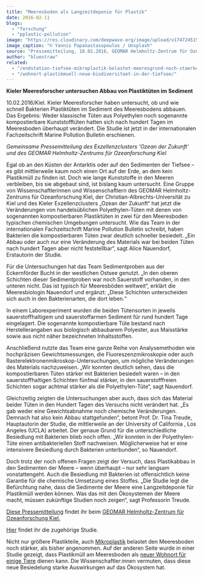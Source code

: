 ```yaml
---
title: "Meeresboden als Langzeitdeponie für Plastik"
date: 2016-02-11
blogs: 
  - "forschung"
  - "pplastic-pollution"
image: "https://res.cloudinary.com/deepwave-org/image/upload/v1747245156/deepwave.org/yannis-papanastasopoulos-U6dnImauDAE-unsplash-scaled.jpg"
image_caption: "© Yannis Papanastasopoulos / Unsplash"
source: "Pressemitteilung, 10.02.2016, GEOMAR Helmholtz-Zentrum für Ozeanforschung Kiel"
author: "bluestraw"
related: 
  - "/endstation-tiefsee-mikroplastik-belastet-meeresgrund-noch-staerker-als-angenommen/"
  - "/wohnort-plastikmuell-neue-biodiversitaet-in-der-tiefsee/"
---
```


**Kieler Meeresforscher untersuchen Abbau von Plastiktüten im Sediment**

10.02.2016/Kiel. Kieler Meeresforscher haben untersucht, ob und wie schnell Bakterien Plastiktüten im Sediment des Meeresbodens abbauen. Das Ergebnis: Weder klassische Tüten aus Polyethylen noch sogenannte kompostierbare Kunststofftüten hatten sich nach hundert Tagen im Meeresboden überhaupt verändert. Die Studie ist jetzt in der internationalen Fachzeitschrift Marine Pollution Bulletin erschienen.

_Gemeinsame Pressemitteilung des Exzellenzclusters 'Ozean der Zukunft' und des GEOMAR Helmholtz-Zentrums für Ozeanforschung Kiel_

Egal ob an den Küsten der Antarktis oder auf den Sedimenten der Tiefsee – es gibt mittlerweile kaum noch einen Ort auf der Erde, an dem kein Plastikmüll zu finden ist. Doch wie lange Kunststoffe in den Meeren verbleiben, bis sie abgebaut sind, ist bislang kaum untersucht. Eine Gruppe von Wissenschaftlerinnen und Wissenschaftlern des GEOMAR Helmholtz-Zentrums für Ozeanforschung Kiel, der Christian-Albrechts-Universität zu Kiel und des Kieler Exzellenzclusters „Ozean der Zukunft“ hat jetzt die Veränderungen von handelsüblichen Polyethylen-Tüten mit denen von sogenannten kompostierbaren Plastiktüten in zwei für den Meeresboden typischen chemischen Umgebungen untersucht. Wie das Team in der internationalen Fachzeitschrift Marine Pollution Bulletin schreibt, haben Bakterien die kompostierbaren Tüten zwar deutlich schneller besiedelt. „Ein Abbau oder auch nur eine Veränderung des Materials war bei beiden Tüten nach hundert Tagen aber nicht feststellbar“, sagt Alice Nauendorf, Erstautorin der Studie.

Für die Untersuchungen hat das Team Sedimentproben aus der Eckernförder Bucht in der westlichen Ostsee genutzt. „In den oberen Schichten dieser Sedimentproben war noch Sauerstoff vorhanden, in den unteren nicht. Das ist typisch für Meeresböden weltweit“, erklärt die Meeresbiologin Nauendorf und ergänzt: „Diese Schichten unterscheiden sich auch in den Bakterienarten, die dort leben.“

In einem Laborexperiment wurden die beiden Tütensorten in jeweils sauerstoffhaltigem und sauerstoffarmen Sediment für rund hundert Tage eingelagert. Die sogenannte kompostierbare Tüte bestand nach Herstellerangaben aus biologisch abbaubarem Polyester, aus Maisstärke sowie aus nicht näher bezeichneten Inhaltsstoffen.

Anschließend nutzte das Team eine ganze Reihe von Analysemethoden wie hochpräzisen Gewichtsmessungen, die Fluoreszenzmikroskopie oder auch Rasterelektronenmikroskop-Untersuchungen, um mögliche Veränderungen des Materials nachzuweisen. „Wir konnten deutlich sehen, dass die kompostierbaren Tüten stärker mit Bakterien besiedelt waren – in den sauerstoffhaltigen Schichten fünfmal stärker, in den sauerstofffreien Schichten sogar achtmal stärker als die Polyethylen-Tüte“, sagt Nauendorf.

Gleichzeitig zeigten die Untersuchungen aber auch, dass sich das Material beider Tüten in den Hundert Tagen des Versuchs nicht verändert hat. „Es gab weder eine Gewichtsabnahme noch chemische Veränderungen. Demnach hat also kein Abbau stattgefunden“, betont Prof. Dr. Tina Treude, Hauptautorin der Studie, die mittlerweile an der University of California , Los Angeles (UCLA) arbeitet. Der genaue Grund für die unterschiedliche Besiedlung mit Bakterien blieb noch offen. „Wir konnten in der Polyethylen-Tüte einen antibakteriellen Stoff nachweisen. Möglicherweise hat er eine intensivere Besiedlung durch Bakterien unterbunden“, so Nauendorf.

Doch trotz der noch offenen Fragen zeigt der Versuch, dass Plastikabbau in den Sedimenten der Meere – wenn überhaupt – nur sehr langsam vonstattengeht. Auch die Besiedlung mit Bakterien ist offensichtlich keine Garantie für die chemische Umsetzung eines Stoffes. „Die Studie legt die Befürchtung nahe, dass die Sedimente der Meere eine Langzeitdeponie für Plastikmüll werden können. Was das mit den Ökosystemen der Meere macht, müssen zukünftige Studien noch zeigen“, sagt Professorin Treude.

[Diese Pressemitteilung](https://www.geomar.de/news/article/meeresboden-als-langzeitdeponie-fuer-plastik) findet ihr beim [GEOMAR Helmholtz-Zentrum für Ozeanforschung Kiel.](https://www.geomar.de/)

[Hier](https://www.sciencedirect.com/science/article/abs/pii/S0025326X15302277?via%3Dihub) findet ihr die zugehörige Studie.

Nicht nur größere Plastikteile, auch [Mikroplastik](https://www.deepwave.org/endstation-tiefsee-mikroplastik-belastet-meeresgrund-noch-staerker-als-angenommen/) belastet den Meeresboden noch stärker, als bisher angenommen. Auf der anderen Seite wurde in einer Studie gezeigt, dass Plastikmüll am Meeresboden als [neuer Wohnort für einige Tiere](https://www.deepwave.org/wohnort-plastikmuell-neue-biodiversitaet-in-der-tiefsee/) dienen kann. Die Wissenschaftler:innen vermuten, dass diese neue Besiedelung starke Auswirkungen auf das Ökosystem hat.
